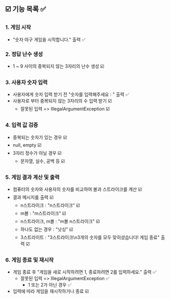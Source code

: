 ## ☑️ 기능 목록 ✅

### 1. **게임 시작**

- "숫자 야구 게임을 시작합니다." 출력 ✅

### 2. **정답 난수 생성**

- ️1 ~ 9 사이의 중복되지 않는 3자리의 난수 생성 ☑️

### 3. **사용자 숫자 입력**

- 사용자에게 숫자 입력 받기 전 "숫자를 입력해주세요 : " 출력 ✅
- 사용자로 부터 중복되지 않는 3자리의 수 입력 받기 ☑️
    - 잘못된 입력 => IllegalArgumentException ☑️

### 4. **입력 값 검증**

- 중복되는 숫자가 있는 경우 ☑️
- null, empty ☑️
- 3자리 정수가 아닐 경우 ☑️
    - 문자열, 실수, 공백 등 ☑️

### 5. **게임 결과 계산 및 출력**

- 컴퓨터의 숫자와 사용자의 숫자를 비교하여 볼과 스트라이크를 계산 ☑️
- 결과 메시지를 출력 ☑️
    - n스트라이크 : "n스트라이크" ☑️
    - m볼 : "m스트라이크" ☑️
    - n스트라이크, m볼 : "m볼 n스트라이크" ☑️
    - 하나도 없는 경우 : "낫싱" ☑️
    - 3스트라이트 : "3스트라이크\n3개의 숫자를 모두 맞히셨습니다! 게임 종료" 출력 ☑️

### 6. **게임 종료 및 재시작**

- 게임 종료 후 "게임을 새로 시작하려면 1, 종료하려면 2를 입력하세요." 출력 ✅
    - 잘못된 입력 => IllegalArgumentException ✅
        - 1 또는 2가 아닌 경우 ✅
- 입력에 따라 게임을 재시작하거나 종료 ☑️